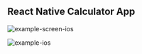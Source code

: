 ## React Native Calculator App

![example-screen-ios](https://user-images.githubusercontent.com/53514040/62835378-03617600-bc82-11e9-9240-ab48b85367c8.jpg)


![example-ios](https://user-images.githubusercontent.com/53514040/62835389-2c820680-bc82-11e9-9238-9cbbcee8c68c.jpg)
